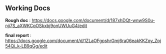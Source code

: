 ## Working Docs

**Rough doc** : https://docs.google.com/document/d/187xhDQt-wnw9S0u-nji7S_aXWKCqOSkxbj9onUWUuG4/edit

**final report** : https://docs.google.com/document/d/1ZLaOFgpshrGmj6ra06eakKKZqy_Zpj54Qi_k-LB9qGg/edit
